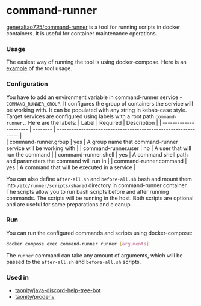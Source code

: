 # command-runner
[generaltao725/command-runner](https://hub.docker.com/repository/docker/generaltao725/command-runner/general) is a tool for running scripts in docker containers. It is useful for container maintenance operations.

### Usage
The easiest way of running the tool is using docker-compose. Here is an [example](test\run-scripts-on-containers\docker-compose.yml) of the tool usage.

### Configuration
You have to add an environment variable in command-runner service - `COMMAND_RUNNER_GROUP`. It configures the group of containers the service will be working with. It can be populated
with any string in kebab-case style.
Target services are configured using labels with a root path `command-runner.`. Here are the labels:
| Label                  | Required | Description                                                    |
| ---------------------- | -------- | -------------------------------------------------------------- |                           
| command-runner.group   | yes      | A group name that command-runner service will be working with  |
| command-runner.user    | no       | A user that will run the command                               |
| command-runner.shell   | yes      | A command shell path and parameters the command will run in    |
| command-runner.command | yes      | A command that will be executed in a service                   |

You can also define `after-all.sh` and `before-all.sh` bash and mount them into `/etc/runner/scripts/shared` directory in command-runner container. The scripts allow you to 
run bash scripts before and after running commands. The scripts will be running in the host. Both scripts are optional and are useful for some preparations and cleanup.

### Run
You can run the configured commands and scripts using docker-compose:
```bash
docker compose exec command-runner runner [arguments]
```
The `runner` command can take any amount of arguments, which will be passed to the `after-all.sh` and `before-all.sh` scripts.

### Used in
 - [taonity/java-discord-help-tree-bot](https://github.com/taonity/java-discord-help-tree-bot)
 - [taonity/prodenv](https://github.com/taonity/prodenv)
